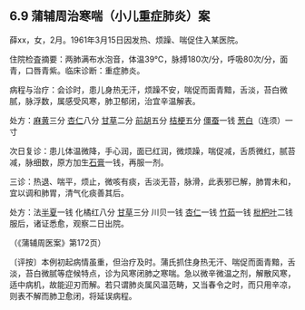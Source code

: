 ## 6.9 蒲辅周治寒喘（小儿重症肺炎）案

薛xx，女，2月。1961年3月15日因发热、烦躁、喘促住入某医院。

住院检査摘要：两肺满布水泡音，体温39℃，脉搏180次/分，呼吸80次/分，面青，口唇青紫。临床诊断：重症肺炎。

病程与治疗：会诊时，患儿身热无汗，烦躁不安，喘促而面青黯，舌淡，苔白微腻，脉浮数，属感受风寒，肺卫郁闭，治宜辛温解表。

处方：[麻黄](https://www.gmzyjc.com/read/bc/bc01-1.1.1.0.0.md)三分 [杏仁](https://www.gmzyjc.com/read/bc/bc16-0.3.1.0.0.md)八分 [甘草](https://www.gmzyjc.com/read/bc/bc17-0.1.8.0.0.md)二分 [前胡](https://www.gmzyjc.com/read/bc/bc16-0.2.1.0.0.md)五分 [桔梗](https://www.gmzyjc.com/read/bc/bc16-0.2.2.0.0.md)五分 [僵蚕](https://www.gmzyjc.com/read/bc/bc10-0.0.8.0.0.md)一钱 [葱白](https://www.gmzyjc.com/read/bc/bc01-1.1.14.0.0.md)（连须）一寸

次日复诊：患儿体温微降，手心润，面已红润，微烦躁，喘促减，舌质微红，腻苔减，脉细数，原方加生[石膏](https://www.gmzyjc.com/read/bc/bc03-0.1.1.0.0.md)一钱，再服一剂。

三诊：热退、喘平，烦止，微咳有痰，舌淡无苔，脉滑，此表邪已解，肺胃未和，宜以调和肺胃，清气化痰善其后。

处方：法[半夏](https://www.gmzyjc.com/read/bc/bc16-0.1.1.0.0.md)一钱 化橘红八分 [甘草](https://www.gmzyjc.com/read/bc/bc17-0.1.8.0.0.md)三分 川贝一钱 [杏仁](https://www.gmzyjc.com/read/bc/bc16-0.3.1.0.0.md)一钱 [竹茹](https://www.gmzyjc.com/read/bc/bc16-0.2.5.0.0.md)一钱 [枇杷叶](https://www.gmzyjc.com/read/bc/bc16-0.3.9.0.0.md)二钱 服后，诸证悉愈，观察二日出院。

（《蒲辅周医案》第172页）

〔评按〕本例初起病情虽重，但治疗及时。蒲氏抓住身热无汗、喘促而面青黯，舌淡，苔白微腻等症候特点，诊为风寒闭肺之寒喘。急以微辛微温之剂，解散风寒，适中病机，故能迎刃而解。若只谓肺炎属风温范畴，又当春令之时，而只用辛凉，则表不解而肺卫愈闭，将延误病程。
